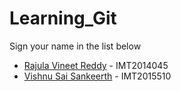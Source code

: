 # Learning_Git

Sign your name in the list below

- [Rajula Vineet Reddy](http://github.com/rajula96reddy/) - IMT2014045
- [Vishnu Sai Sankeerth](https://github.com/hawkarcane) - IMT2015510
